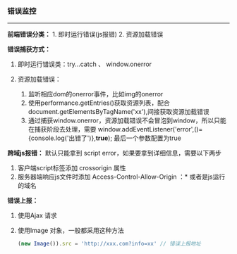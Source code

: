 ### 错误监控

------

**前端错误分类：**   1. 即时运行错误(js报错)	 2. 资源加载错误

**错误捕获方式：**

1. 即时运行错误类：try...catch 、 window.onerror

2. 资源加载错误： 
   1. 监听相应dom的onerror事件，比如img的onerror
   2. 使用performance.getEntries()获取资源列表，配合document.getElementsByTagName('xx'),间接获取资源加载错误
   3. 通过捕获window.onerror，资源加载错误不会冒泡到window，所以只能在捕获阶段去处理，需要 window.addEventListener('error',()={console.log('出错了')},**true**);  最后一个参数配置为true

**跨域js报错：**  默认只能拿到 script error，如果要拿到详细信息，需要以下两步

1. 客户端script标签添加 crossorigin 属性
2. 服务器端响应js文件时添加 Access-Control-Allow-Origin ：* 或者是js运行的域名

**错误上报：**

1. 使用Ajax 请求

2. 使用Image 对象，一般都采用这种方法

   ```js
   (new Image()).src = 'http://xxx.com?info=xx' // 错误上报地址
   ```

   
